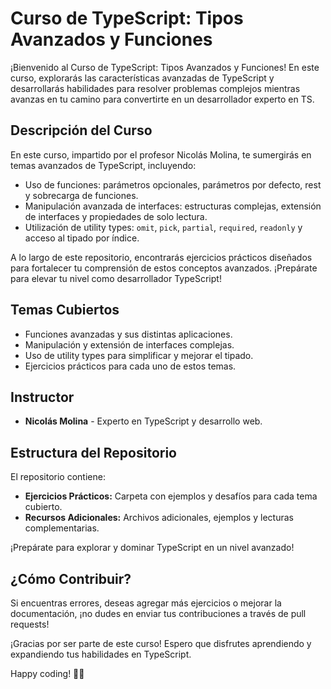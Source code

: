 # Curso de TypeScript: Tipos Avanzados y Funciones

¡Bienvenido al Curso de TypeScript: Tipos Avanzados y Funciones! En este curso, explorarás las características avanzadas de TypeScript y desarrollarás habilidades para resolver problemas complejos mientras avanzas en tu camino para convertirte en un desarrollador experto en TS.

## Descripción del Curso

En este curso, impartido por el profesor Nicolás Molina, te sumergirás en temas avanzados de TypeScript, incluyendo:

- Uso de funciones: parámetros opcionales, parámetros por defecto, rest y sobrecarga de funciones.
- Manipulación avanzada de interfaces: estructuras complejas, extensión de interfaces y propiedades de solo lectura.
- Utilización de utility types: `omit`, `pick`, `partial`, `required`, `readonly` y acceso al tipado por índice.

A lo largo de este repositorio, encontrarás ejercicios prácticos diseñados para fortalecer tu comprensión de estos conceptos avanzados. ¡Prepárate para elevar tu nivel como desarrollador TypeScript!

## Temas Cubiertos

- Funciones avanzadas y sus distintas aplicaciones.
- Manipulación y extensión de interfaces complejas.
- Uso de utility types para simplificar y mejorar el tipado.
- Ejercicios prácticos para cada uno de estos temas.

## Instructor

- **Nicolás Molina** - Experto en TypeScript y desarrollo web.

## Estructura del Repositorio

El repositorio contiene:

- **Ejercicios Prácticos:** Carpeta con ejemplos y desafíos para cada tema cubierto.
- **Recursos Adicionales:** Archivos adicionales, ejemplos y lecturas complementarias.

¡Prepárate para explorar y dominar TypeScript en un nivel avanzado!

## ¿Cómo Contribuir?

Si encuentras errores, deseas agregar más ejercicios o mejorar la documentación, ¡no dudes en enviar tus contribuciones a través de pull requests!

¡Gracias por ser parte de este curso! Espero que disfrutes aprendiendo y expandiendo tus habilidades en TypeScript.

Happy coding! 🚀✨
